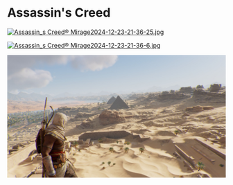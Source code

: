 # Assassin's Creed

<a href="Assassin_s Creed® Mirage2024-12-23-21-36-25.jpg"><img alt="Assassin_s Creed® Mirage2024-12-23-21-36-25.jpg" src="Assassin_s Creed® Mirage2024-12-23-21-36-25.jpg"></a>

<a href="Assassin_s Creed® Mirage2024-12-23-21-36-6.jpg"><img alt="Assassin_s Creed® Mirage2024-12-23-21-36-6.jpg" src="Assassin_s Creed® Mirage2024-12-23-21-36-6.jpg"></a>

<a href="wallhaven-yqmjjd.jpg"><img alt="wallhaven-yqmjjd.jpg" src="wallhaven-yqmjjd.jpg"></a>
